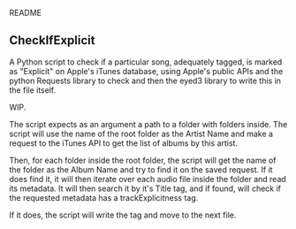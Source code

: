 README

## CheckIfExplicit
A Python script to check if a particular song, adequately tagged, is marked as "Explicit" on Apple's iTunes database, using Apple's public APIs and the python Requests library to check and then the eyed3 library to write this in the file itself.

WIP.

The script expects as an argument a path to a folder with folders inside. The script will use the name of the root folder as the Artist Name and make a request to the iTunes API to get the list of albums by this artist.

Then, for each folder inside the root folder, the script will get the name of the folder as the Album Name and try to find it on the saved request. If it does find it, it will then iterate over each audio file inside the folder and read its metadata. It will then search it by it's Title tag, and if found, will check if the requested metadata has a trackExplicitness tag.

If it does, the script will write the tag and move to the next file.
